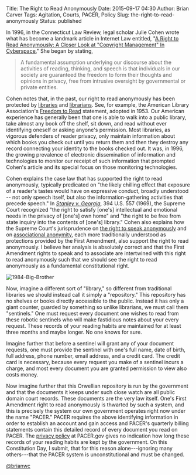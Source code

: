 Title: The Right to Read Anonymously
Date: 2015-09-17 04:30
Author: Brian Carver
Tags: Agitation, Courts, PACER, Policy
Slug: the-right-to-read-anonymously
Status: published

In 1996, in the Connecticut Law Review, legal scholar Julie Cohen wrote
what has become a landmark article in Internet Law entitled, "[A Right
to Read Anonymously: A Closer Look at "Copyright Management" In
Cyberspace.](http://ssrn.com/abstract=17990)" She began by stating,

> A fundamental assumption underlying our discourse about the activities
> of reading, thinking, and speech is that individuals in our society
> are guaranteed the freedom to form their thoughts and opinions in
> privacy, free from intrusive oversight by governmental or private
> entities.

Cohen notes that, in the past, our right to read anonymously has been
protected by
[libraries](https://www.eff.org/deeplinks/2015/09/library-suspends-tor-node-after-dhs-intimidation)
and [librarians](https://libraryfreedomproject.org/torexits/). See, for
example, the American Library Association's [Freedom to
Read](http://www.ala.org/advocacy/intfreedom/statementspols/freedomreadstatement)
statement, adopted in 1953. Our American experience has generally been
that one is able to walk into a public library, take almost any book off
the shelf, sit down, and read without ever identifying oneself or asking
anyone's permission. Most libraries, as vigorous defenders of reader
privacy, only maintain information about which books you check out until
you return them and then they destroy any record connecting your
identity to the books checked out. It was, in 1996, the growing
prevalence of electronic dissemination of information and technologies
to monitor our receipt of such information that prompted Cohen's article
and its special focus on those monitoring technologies.

Cohen explains the case law that has supported the right to read
anonymously, typically predicated on "the likely chilling effect that
exposure of a reader's tastes would have on expressive conduct, broadly
understood -- not only speech itself, but also the
information-gathering activities that precede speech." In *[Stanley v.
Georgia](https://www.courtlistener.com/opinion/107898/stanley-v-georgia/)*,
394 U.S. 557 (1969), the Supreme Court recognized "the right to
satisfy [one's] intellectual and emotional needs in the privacy of
[one's] own home" and "the right to be free from state inquiry into
the contents of [one's] library." Cohen also explains how the Supreme
Court's jurisprudence on [the right to speak
anonymously](https://www.courtlistener.com/opinion/117921/mcintyre-v-ohio-elections-commn/)
and on [associational
anonymity](https://www.courtlistener.com/opinion/105746/naacp-v-alabama-ex-rel-patterson/),
each more traditionally understood as protections provided by the First
Amendment, also support the right to read anonymously. I believe her
analysis is absolutely correct and that the First Amendment rights to
speak and to associate are intertwined with this right to read
anonymously such that we should see the right to read anonymously as a
fundamental constitutional right.

<div class="left-image">
    <img src="{filename}/images/1984-Big-Brother.jpg"
         alt="1984-Big-Brother"
         class="img-responsive"/>
</div>

Now, imagine a different sort of "library," so different from traditional
libraries we should instead call it simply a "repository." This
repository has no shelves or books directly accessible to the public.
Instead it has only a giant counter, guarded by something so unlike
librarians, we must call them "sentinels." One must request every
document one wishes to read from these robotic sentinels who will make
fastidious notes about your every request. These records of your reading
habits are maintained for at least three months and maybe longer. No one
knows for sure.

Imagine further that before a sentinel will grant any of your document
requests, one must provide the sentinel with one's full name, date of
birth, full address, phone number, email address, and a credit card. The
credit card is necessary, because every request you make of a sentinel
incurs a charge, and most every document you are granted permission to
view also costs money.

Now imagine further that this Orwellian repository is run by the
government and that the documents it keeps under such close watch are
all public domain court records. These documents are the very law
itself. One's First Amendment right to read anonymously is thwarted by
such a system, and this is precisely the system our own government
operates right now under the name "PACER." PACER requires the above
identifying information in order to establish an account and gain access
and PACER's quarterly billing statements contain this detailed record of
every document you read on PACER. The [privacy
policy](https://www.pacer.gov/privacy.html) at PACER.gov gives no
indication how long these records of your reading habits are kept by the
government. On this Constitution Day, I submit, that for this reason
alone---ignoring many others---that the PACER system is unconstitutional
and must be changed.

[@brianwc](http://twitter.com/brianwc)

